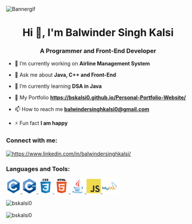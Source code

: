 ![Bannergif](https://github.com/user-attachments/assets/ca8b5cb1-108f-4df7-9c3f-53bfbc3854fb)
<h1 align="center">Hi 👋, I'm Balwinder Singh Kalsi</h1>
<h3 align="center">A Programmer and Front-End Developer</h3>

- 🔭 I’m currently working on **Airline Management System**

- 💬 Ask me about **Java, C++ and Front-End**

- 🌱 I’m currently learning **DSA in Java**

- 📝 My Portfolio **https://bskalsi0.github.io/Personal-Portfolio-Website/**

- 📫 How to reach me **balwindersinghkalsi0@gmail.com**

- ⚡ Fun fact **I am happy**

<h3 align="left">Connect with me:</h3>
<p align="left">
<a href="https://linkedin.com/in/https://www.linkedin.com/in/balwindersinghkalsi/" target="blank"><img align="center" src="https://raw.githubusercontent.com/rahuldkjain/github-profile-readme-generator/master/src/images/icons/Social/linked-in-alt.svg" alt="https://www.linkedin.com/in/balwindersinghkalsi/" height="30" width="40" /></a>
</p>

<h3 align="left">Languages and Tools:</h3>
<p align="left"> <a href="https://www.cprogramming.com/" target="_blank" rel="noreferrer"> <img src="https://raw.githubusercontent.com/devicons/devicon/master/icons/c/c-original.svg" alt="c" width="40" height="40"/> </a> <a href="https://www.w3schools.com/cpp/" target="_blank" rel="noreferrer"> <img src="https://raw.githubusercontent.com/devicons/devicon/master/icons/cplusplus/cplusplus-original.svg" alt="cplusplus" width="40" height="40"/> </a> <a href="https://www.w3schools.com/css/" target="_blank" rel="noreferrer"> <img src="https://raw.githubusercontent.com/devicons/devicon/master/icons/css3/css3-original-wordmark.svg" alt="css3" width="40" height="40"/> </a> <a href="https://www.w3.org/html/" target="_blank" rel="noreferrer"> <img src="https://raw.githubusercontent.com/devicons/devicon/master/icons/html5/html5-original-wordmark.svg" alt="html5" width="40" height="40"/> </a> <a href="https://www.java.com" target="_blank" rel="noreferrer"> <img src="https://raw.githubusercontent.com/devicons/devicon/master/icons/java/java-original.svg" alt="java" width="40" height="40"/> </a> <a href="https://developer.mozilla.org/en-US/docs/Web/JavaScript" target="_blank" rel="noreferrer"> <img src="https://raw.githubusercontent.com/devicons/devicon/master/icons/javascript/javascript-original.svg" alt="javascript" width="40" height="40"/> </a> <a href="https://www.mysql.com/" target="_blank" rel="noreferrer"> <img src="https://raw.githubusercontent.com/devicons/devicon/master/icons/mysql/mysql-original-wordmark.svg" alt="mysql" width="40" height="40"/> </a> </p>

<p><img align="center" src="https://github-readme-stats.vercel.app/api/top-langs?username=bskalsi0&show_icons=true&locale=en&layout=compact" alt="bskalsi0" /></p>

<p><img align="center" src="https://github-readme-streak-stats.herokuapp.com/?user=bskalsi0&" alt="bskalsi0" /></p>
